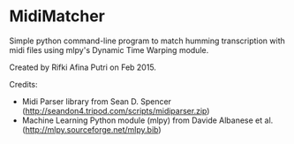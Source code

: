 # MidiMatcher
Simple python command-line program to match humming transcription with midi files using mlpy's Dynamic Time Warping module.

Created by Rifki Afina Putri on Feb 2015.

Credits:  
- Midi Parser library from Sean D. Spencer (http://seandon4.tripod.com/scripts/midiparser.zip)
- Machine Learning Python module (mlpy) from Davide Albanese et al. (http://mlpy.sourceforge.net/mlpy.bib)
